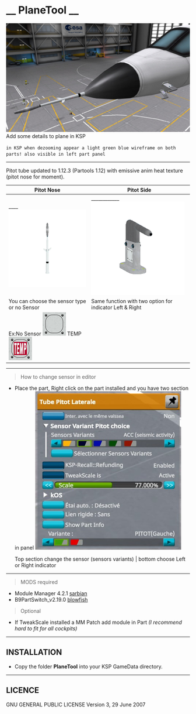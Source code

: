# __ PlaneTool __
![](DATA&PICTURE/planetool.jpg)
Add some details to plane in KSP

`in KSP when dezooming appear a light green blue wireframe on both parts! also visible in left part panel `
______
Pitot tube updated to 1.12.3 (Partools 1.12) with emissive anim heat texture (pitot nose for moment).

| Pitot Nose | Pitot Side |
| ------------------------------------------- | ----------------------------------------------- |
|____ ![](DATA&PICTURE/PitoTubeNose_icon.png) |____________![](DATA&PICTURE/PitoTubeLat_icon.png)     |
| You can choose the sensor type or no Sensor | Same function with two option for indicator Left & Right |
| Ex:No Sensor ![](GameData/PlaneTool/parts/Pitot/Assets/Blank.png) TEMP ![](GameData/PlaneTool/parts/Pitot/Assets/IndiceTEMP.png) |
______
> How to change sensor in editor
  - Place the part, Right click on the part installed and you have two section in panel
    ![](DATA&PICTURE/pannelsetting.jpg)
    
    Top section change the sensor (sensors variants) | bottom choose Left or Right indicator
______

> MODS required
- Module Manager 4.2.1 [sarbian](https://forum.kerbalspaceprogram.com/index.php?/topic/50533-18x-112x-module-manager-421-august-1st-2021-locked-inside-edition/#comment-720814)
- B9PartSwitch_v2.19.0 [blowfish](https://forum.kerbalspaceprogram.com/index.php?/topic/140541-1112-b9partswitch-v2180-march-17/)

> Optional 
- If TweakScale installed a MM Patch add module in Part *(I recommend hard to fit for all cockpits)*
______
## INSTALLATION
- Copy the folder **PlaneTool** into your KSP GameData directory. 
______

## LICENCE
GNU GENERAL PUBLIC LICENSE Version 3, 29 June 2007
